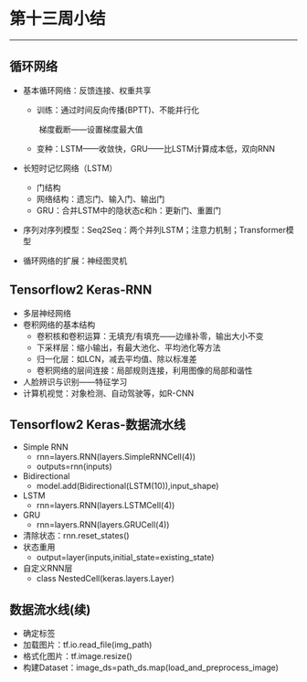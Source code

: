 # 第十三周小结
---
## 循环网络
* 基本循环网络：反馈连接、权重共享
  * 训练：通过时间反向传播(BPTT)、不能并行化

    ​            梯度截断——设置梯度最大值

  * 变种：LSTM——收敛快，GRU——比LSTM计算成本低，双向RNN

* 长短时记忆网络（LSTM）
  * 门结构
  * 网络结构：遗忘门、输入门、输出门
  * GRU：合并LSTM中的隐状态c和h：更新门、重置门
  
* 序列对序列模型：Seq2Seq：两个并列LSTM；注意力机制；Transformer模型

* 循环网络的扩展：神经图灵机
## Tensorflow2 Keras-RNN
* 多层神经网络
* 卷积网络的基本结构
  * 卷积核和卷积运算：无填充/有填充——边缘补零，输出大小不变
  * 下采样层：缩小输出，有最大池化、平均池化等方法
  * 归一化层：如LCN，减去平均值、除以标准差
  * 卷积网络的层间连接：局部规则连接，利用图像的局部和谐性
* 人脸辨识与识别——特征学习
* 计算机视觉：对象检测、自动驾驶等，如R-CNN

## Tensorflow2 Keras-数据流水线
* Simple RNN
  * rnn=layers.RNN(layers.SimpleRNNCell(4))
  * outputs=rnn(inputs)
* Bidirectional
  * model.add(Bidirectional(LSTM(10)),input_shape)
* LSTM
  * rnn=layers.RNN(layers.LSTMCell(4))
* GRU
  * rnn=layers.RNN(layers.GRUCell(4))
* 清除状态：rnn.reset_states()
* 状态重用
  * output=layer(inputs,initial_state=existing_state)
* 自定义RNN层
  * class NestedCell(keras.layers.Layer)
## 数据流水线(续)
* 确定标签
* 加载图片：tf.io.read_file(img_path)
* 格式化图片：tf.image.resize()
* 构建Dataset：image_ds=path_ds.map(load_and_preprocess_image)

